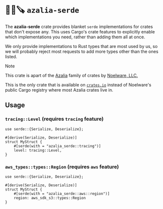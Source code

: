 # 🐻‍❄️🪚 `azalia-serde`
The **azalia-serde** crate provides blanket `serde` implementations for crates that don't expose any. This uses Cargo's crate features to explicitly enable which implementations you need, rather than adding them all at once.

We only provide implementations to Rust types that are most used by us, so we will probably reject most requests to add more types other than the ones listed.

> [!NOTE]
> This crate is apart of the [Azalia](https://github.com/Noelware/azalia) family of crates by [Noelware, LLC.](https://noelware.org)
>
> This is the only crate that is available on [`crates.io`](https://crates.io/crates/azalia-serde) instead of Noelware's public
> Cargo registry where most Azalia crates live in.

## Usage
### `tracing::Level` (requires `tracing` feature)
```rust,ignore
use serde::{Serialize, Deserialize};

#[derive(Serialize, Deserialize)]
struct MyStruct {
    #[serde(with = "azalia_serde::tracing")]
    level: tracing::Level,
}
```

### `aws_types::types::Region` (requires `aws` feature)
```rust,ignore
use serde::{Serialize, Deserialize};

#[derive(Serialize, Deserialize)]
struct MyStruct {
    #[serde(with = "azalia_serde::aws::region")]
    region: aws_sdk_s3::types::Region
}
```
